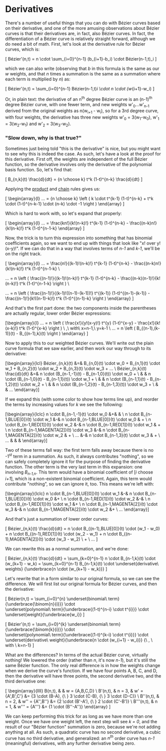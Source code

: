 # Derivatives

There's a number of useful things that you can do with Bézier curves based on their derivative, and one of the more amusing observations about Bézier curves is that their derivatives are, in fact, also Bézier curves. In fact, the differentiation of a Bézier curve is relatively straight forward, although we do need a bit of math. First, let's look at the derivative rule for Bézier curves, which is:

\[
  Bézier'(n,t) = n \cdot \sum_{i=0}^{n-1} (b_{i+1}-b_i) \cdot Bézier(n-1,t)_i
\]

which we can also write (observing that <i>b</i> in this formula is the same as our <i>w</i> weights, and that <i>n</i> times a summation is the same as a summation where each term is multiplied by <i>n</i>) as:

\[
  Bézier'(n,t) = \sum_{i=0}^{n-1} Bézier(n-1,t)_i \cdot n \cdot (w_{i+1}-w_i)
\]

Or, in plain text: the derivative of an n<sup>th</sup> degree Bézier curve is an (n-1)<sup>th</sup> degree Bézier curve, with one fewer term, and new weights w'<sub>0</sub>...w'<sub>n-1</sub> derived from the original weights as n(w<sub>i+1</sub> - w<sub>i</sub>), so for a 3rd degree curve, with four weights, the derivative has three new weights w'<sub>0</sub> = 3(w<sub>1</sub>-w<sub>0</sub>), w'<sub>1</sub> = 3(w<sub>2</sub>-w<sub>1</sub>) and w'<sub>2</sub> = 3(w<sub>3</sub>-w<sub>2</sub>).

<div className="note">

### "Slow down, why is that true?"

Sometimes just being told "this is the derivative" is nice, but you might want to see why this is indeed the case. As such, let's have a look at the proof for this derivative. First off, the weights are independent of the full Bézier function, so the derivative involves only the derivative of the polynomial basis function. So, let's find that:

\[
  B_{n,k}(t) \frac{d}{dt} = {n \choose k} t^k (1-t)^{n-k} \frac{d}{dt}
\]

Applying the [product](http://en.wikipedia.org/wiki/Product_rule) and [chain](http://en.wikipedia.org/wiki/Chain_rule) rules gives us:

\[
\begin{array}{l}
  ... = {n \choose k} \left (
    k \cdot t^{k-1} (1-t)^{n-k} + t^k \cdot (1-t)^{n-k-1} \cdot (n-k) \cdot -1
  \right )
\end{array}
\]

Which is hard to work with, so let's expand that properly:

\[
\begin{array}{l}
  ... = \frac{kn!}{k!(n-k)!} t^{k-1} (1-t)^{n-k} - \frac{(n-k)n!}{k!(n-k)!} t^k (1-t)^{n-1-k}
\end{array}
\]

Now, the trick is to turn this expression into something that has binomial coefficients again, so we want to end up with things that look like "x! over y!(x-y)!". If we can do that in a way that involves terms of <i>n-1</i> and <i>k-1</i>, we'll be on the right track.

\[
\begin{array}{l}
  ... = \frac{n!}{(k-1)!(n-k)!} t^{k-1} (1-t)^{n-k} - \frac{(n-k)n!}{k!(n-k)!} t^k (1-t)^{n-1-k} \\

  ... = n \left (
    \frac{(n-1)!}{(k-1)!(n-k)!} t^{k-1} (1-t)^{n-k} - \frac{(n-k)(n-1)!}{k!(n-k)!} t^k (1-t)^{n-1-k}
  \right ) \\

  ... = n \left (
    \frac{(n-1)!}{(k-1)!((n-1)-(k-1))!} t^{(k-1)} (1-t)^{(n-1)-(k-1)} - \frac{(n-1)!}{k!((n-1)-k)!} t^k (1-t)^{(n-1)-k}
  \right )
\end{array}
\]

And that's the first part done: the two components inside the parentheses are actually regular, lower order Bézier expressions:

\[\begin{array}{l}
  ... = n \left (
    \frac{x!}{y!(x-y)!} t^{y} (1-t)^{x-y} - \frac{x!}{k!(x-k)!} t^k (1-t)^{x-k}
  \right )
  \ ,\ with\ x=n-1,\ y=k-1
  \\
  ... = n \left ( B_{(n-1),(k-1)}(t) - B_{(n-1),k}(t) \right )
\end{array}
\]

Now to apply this to our weighted Bézier curves. We'll write out the plain curve formula that we saw earlier, and then work our way through to its derivative:

\[\begin{array}{lcl}
  Bézier_{n,k}(t) &=& B_{n,0}(t) \cdot w_0 + B_{n,1}(t) \cdot w_1 + B_{n,2}(t) \cdot w_2 + B_{n,3}(t) \cdot w_3 + ... \\
  Bézier_{n,k}(t) \frac{d}{dt} &=& n \cdot (B_{n-1,-1}(t) - B_{n-1,0}(t)) \cdot w_0 + \\
                               & & n \cdot (B_{n-1,0}(t) - B_{n-1,1}(t)) \cdot w_1 + \\
                               & & n \cdot (B_{n-1,1}(t) - B_{n-1,2}(t)) \cdot w_2 + \\
                               & & n \cdot (B_{n-1,2}(t) - B_{n-1,3}(t)) \cdot w_3 + \\
                               & & ...
\end{array}\]

If we expand this (with some color to show how terms line up), and reorder the terms by increasing values for <i>k</i> we see the following:

\[\begin{array}{lclc}
  n \cdot B_{n-1,-1}(t) \cdot w_0 &+& & \\
  n \cdot B_{n-1,BLUE[0]}(t) \cdot w_1 &-& n \cdot B_{n-1,BLUE[0]}(t) \cdot w_0 & + \\
  n \cdot B_{n-1,RED[1]}(t) \cdot w_2 &-& n \cdot B_{n-1,RED[1]}(t) \cdot w_1 & + \\
  n \cdot B_{n-1,MAGENTA[2]}(t) \cdot w_3 &-& n \cdot B_{n-1,MAGENTA[2]}(t) \cdot w_2 & + \\
  ... &-& n \cdot B_{n-1,3}(t) \cdot w_3 & + \\
  ... & & &
\end{array}\]

Two of these terms fall way: the first term falls away because there is no -1<sup>st</sup> term in a summation. As such, it always contributes "nothing", so we can safely completely ignore it for the purpose of finding the derivative function. The other term is the very last term in this expansion: one involving <i>B<sub>n-1,n</sub></i>. This term would have a binomial coefficient of [<i>i</i> choose <i>i+1</i>], which is a non-existent binomial coefficient. Again, this term would contribute "nothing", so we can ignore it, too. This means we're left with:

\[\begin{array}{lclc}
  n \cdot B_{n-1,BLUE[0]}(t) \cdot w_1 &-& n \cdot B_{n-1,BLUE[0]}(t) \cdot w_0 &+ \\
  n \cdot B_{n-1,RED[1]}(t) \cdot w_2 &-& \ n \cdot B_{n-1,RED[1]}(t) \cdot w_1 &+ \\
  n \cdot B_{n-1,MAGENTA[2]}(t) \cdot w_3 &-& n \cdot B_{n-1,MAGENTA[2]}(t) \cdot w_2 &+ \\
  ...
\end{array}\]

And that's just a summation of lower order curves:

\[
  Bézier_{n,k}(t) \frac{d}{dt} = n \cdot B_{(n-1),BLUE[0]}(t) \cdot (w_1 - w_0)
                            + n \cdot B_{(n-1),RED[1]}(t) \cdot (w_2 - w_1)
                            + n \cdot B_{(n-1),MAGENTA[2]}(t) \cdot (w_3 - w_2)
                            \ + \ ...
\]

We can rewrite this as a normal summation, and we're done:

\[
  Bézier_{n,k}(t) \frac{d}{dt} = \sum_{k=0}^{n-1} n \cdot B_{n-1,k}(t) \cdot (w_{k+1} - w_k)
                               = \sum_{k=0}^{n-1} B_{n-1,k}(t) \cdot \underset{derivative\ weights}
                                 {\underbrace{n \cdot (w_{k+1} - w_k)}}
\]

</div>

Let's rewrite that in a form similar to our original formula, so we can see the difference. We will first list our original formula for Bézier curves, and then the derivative:

\[
  Bézier(n,t) = \sum_{i=0}^{n}
                \underset{binomial\ term}{\underbrace{\binom{n}{i}}}
                \cdot\
                \underset{polynomial\ term}{\underbrace{(1-t)^{n-i} \cdot t^{i}}}
                \cdot\
                \underset{weight}{\underbrace{w_i}}
\]

\[
  Bézier'(n,t) = \sum_{i=0}^{k}
                \underset{binomial\ term}{\underbrace{\binom{k}{i}}}
                \cdot\
                \underset{polynomial\ term}{\underbrace{(1-t)^{k-i} \cdot t^{i}}}
                \cdot\
                \underset{derivative\ weight}{\underbrace{n \cdot (w_{i+1} - w_i)}}
                {\ , \ with \ k=n-1}
\]


What are the differences? In terms of the actual Bézier curve, virtually nothing! We lowered the order (rather than <i>n</i>, it's now <i>n-1</i>), but it's still the same Bézier function. The only real difference is in how the weights change when we derive the curve's function. If we have four points A, B, C, and D, then the derivative will have three points, the second derivative two, and the third derivative one:

\[ \begin{array}{llll}
  B(n,t),    &        & w = \{A,B,C,D\} \\
  B'(n,t),   & n = 3, & w' = \{A',B',C'\}    &= \{3 \cdot (B-A), {\ } 3 \cdot (C-B), {\ } 3 \cdot (D-C)\} \\
  B''(n,t),  & n = 2, & w'' = \{A'',B''\}    &= \{2 \cdot (B'-A'), {\ } 2 \cdot (C'-B')\} \\
  B'''(n,t), & n = 1, & w''' = \{A'''\} &= \{1 \cdot (B''-A'')\}
\end{array} \]

We can keep performing this trick for as long as we have more than one weight. Once we have one weight left, the next step will see <i>k = 0</i>, and the result of our "Bézier function" summation is zero, because we're not adding anything at all. As such, a quadratic curve has no second derivative, a cubic curve has no third derivative, and generalized: an <i>n<sup>th</sup></i> order curve has <i>n-1</i> (meaningful) derivatives, with any further derivative being zero.
